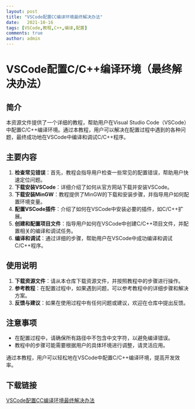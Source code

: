 ```yaml
---
layout: post
title: "VSCode配置CC编译环境最终解决办法"
date:   2021-10-16
tags: [VSCode,教程,C++,编译,配置]
comments: true
author: admin
---
```

# VSCode配置C/C++编译环境（最终解决办法）

## 简介

本资源文件提供了一个详细的教程，帮助用户在Visual Studio Code（VSCode）中配置C/C++编译环境。通过本教程，用户可以解决在配置过程中遇到的各种问题，最终成功地在VSCode中编译和调试C/C++程序。

## 主要内容

1. **检查常见错误**：首先，教程会指导用户检查一些常见的配置错误，帮助用户快速定位问题。
2. **下载安装VSCode**：详细介绍了如何从官方网站下载并安装VSCode。
3. **下载安装MinGW**：教程提供了MinGW的下载和安装步骤，并指导用户如何配置环境变量。
4. **配置VSCode插件**：介绍了如何在VSCode中安装必要的插件，如C/C++扩展。
5. **创建和配置项目文件**：指导用户如何在VSCode中创建C/C++项目文件，并配置相关的编译和调试任务。
6. **编译和调试**：通过详细的步骤，帮助用户在VSCode中成功编译和调试C/C++程序。

## 使用说明

1. **下载资源文件**：请从本仓库下载资源文件，并按照教程中的步骤进行操作。
2. **参考教程**：在配置过程中，如果遇到问题，可以参考教程中的详细步骤和解决方案。
3. **反馈与建议**：如果在使用过程中有任何问题或建议，欢迎在仓库中提出反馈。

## 注意事项

- 在配置过程中，请确保所有路径中不包含中文字符，以避免编译错误。
- 教程中的步骤可能需要根据用户的具体环境进行调整，请灵活应用。

通过本教程，用户可以轻松地在VSCode中配置C/C++编译环境，提高开发效率。

## 下载链接

[VSCode配置CC编译环境最终解决办法](https://pan.quark.cn/s/b4246e7faf24)